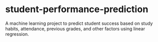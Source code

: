 # student-performance-prediction
A machine learning project to predict student success based on study habits, attendance, previous grades, and other factors using linear regression.
